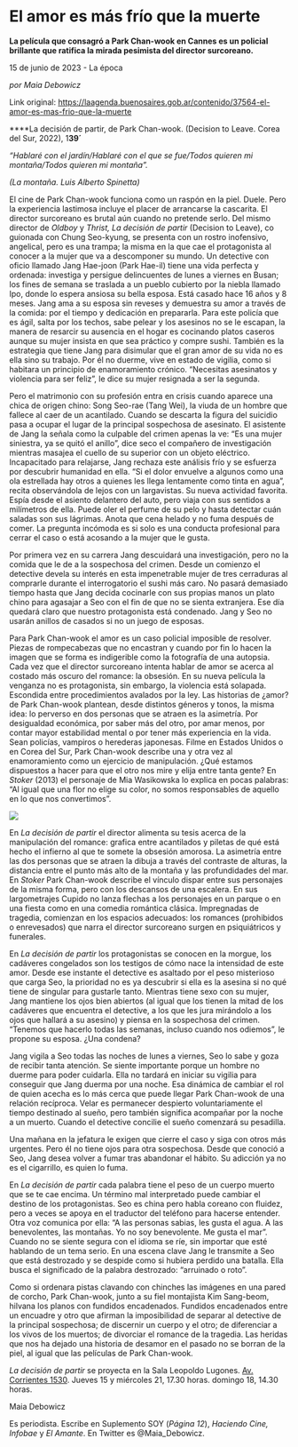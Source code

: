 # El amor es más frío que la muerte

**La película que consagró a Park Chan-wook en Cannes es un policial brillante que ratifica la mirada pesimista del director surcoreano.**

15 de junio de 2023 - La época

_por Maia Debowicz_

Link original: https://laagenda.buenosaires.gob.ar/contenido/37564-el-amor-es-mas-frio-que-la-muerte



****La decisión de partir, de Park Chan-wook. (Decision to Leave. Corea del Sur, 2022), 1**39´**




*“Hablaré con el jardín/Hablaré con el que se fue/Todos quieren mi montaña/Todos quieren mi montaña”.*




*(La montaña. Luis Alberto Spinetta)*




El cine de Park Chan-wook funciona como un raspón en la piel. Duele. Pero la experiencia lastimosa incluye el placer de arrancarse la cascarita. El director surcoreano es brutal aún cuando no pretende serlo. Del mismo director de *Oldboy* y *Thrist, La decisión de partir* (Decision to Leave), co guionada con Chung Seo-kyung, se presenta con un rostro inofensivo, angelical, pero es una trampa; la misma en la que cae el protagonista al conocer a la mujer que va a descomponer su mundo. Un detective con oficio llamado Jang Hae-joon (Park Hae-il) tiene una vida perfecta y ordenada: investiga y persigue delincuentes de lunes a viernes en Busan; los fines de semana se traslada a un pueblo cubierto por la niebla llamado Ipo, donde lo espera ansiosa su bella esposa. Está casado hace 16 años y 8 meses. Jang ama a su esposa sin reveses y demuestra su amor a través de la comida: por el tiempo y dedicación en prepararla. Para este policía que es ágil, salta por los techos, sabe pelear y los asesinos no se le escapan, la manera de resarcir su ausencia en el hogar es cocinando platos caseros aunque su mujer insista en que sea práctico y compre sushi. También es la estrategia que tiene Jang para disimular que el gran amor de su vida no es ella sino su trabajo. Por él no duerme, vive en estado de vigilia, como si habitara un principio de enamoramiento crónico. “Necesitas asesinatos y violencia para ser feliz”, le dice su mujer resignada a ser la segunda.




Pero el matrimonio con su profesión entra en crisis cuando aparece una chica de origen chino: Song Seo-rae (Tang Wei), la viuda de un hombre que fallece al caer de un acantilado. Cuando se descarta la figura del suicidio pasa a ocupar el lugar de la principal sospechosa de asesinato. El asistente de Jang la señala como la culpable del crimen apenas la ve: “Es una mujer siniestra, ya se quitó el anillo”, dice seco el compañero de investigación mientras masajea el cuello de su superior con un objeto eléctrico. Incapacitado para relajarse, Jang rechaza este análisis frío y se esfuerza por descubrir humanidad en ella. “Si el dolor envuelve a algunos como una ola estrellada hay otros a quienes les llega lentamente como tinta en agua”, recita observándola de lejos con un largavistas. Su nueva actividad favorita. Espía desde el asiento delantero del auto, pero viaja con sus sentidos a milímetros de ella. Puede oler el perfume de su pelo y hasta detectar cuán saladas son sus lágrimas. Anota que cena helado y no fuma después de comer. La pregunta incómoda es si solo es una conducta profesional para cerrar el caso o está acosando a la mujer que le gusta.




Por primera vez en su carrera Jang descuidará una investigación, pero no la comida que le de a la sospechosa del crimen. Desde un comienzo el detective devela su interés en esta impenetrable mujer de tres cerraduras al comprarle durante el interrogatorio el sushi más caro. No pasará demasiado tiempo hasta que Jang decida cocinarle con sus propias manos un plato chino para agasajar a Seo con el fin de que no se sienta extranjera. Ese día quedará claro que nuestro protagonista está condenado. Jang y Seo no usarán anillos de casados si no un juego de esposas.




Para Park Chan-wook el amor es un caso policial imposible de resolver. Piezas de rompecabezas que no encastran y cuando por fin lo hacen la imagen que se forma es indigerible como la fotografía de una autopsia. Cada vez que el director surcoreano intenta hablar de amor se acerca al costado más oscuro del romance: la obsesión. En su nueva película la venganza no es protagonista, sin embargo, la violencia está solapada. Escondida entre procedimientos avalados por la ley. Las historias de ¿amor? de Park Chan-wook plantean, desde distintos géneros y tonos, la misma idea: lo perverso en dos personas que se atraen es la asimetría. Por desigualdad económica, por saber más del otro, por amar menos, por contar mayor estabilidad mental o por tener más experiencia en la vida. Sean policías, vampiros o herederas japonesas. Filme en Estados Unidos o en Corea del Sur, Park Chan-wook describe una y otra vez al enamoramiento como un ejercicio de manipulación. ¿Qué estamos dispuestos a hacer para que el otro nos mire y elija entre tanta gente? En *Stoker* (2013) el personaje de Mia Wasikowska lo explica en pocas palabras: “Al igual que una flor no elige su color, no somos responsables de aquello en lo que nos convertimos”.




![](https://cdn.feater.me/files/images/1289447/a4ce0b85-8547-4500-ac88-07b724da429f.jpg)




En *La decisión de partir* el director alimenta su tesis acerca de la manipulación del romance: grafica entre acantilados y piletas de qué está hecho el infierno al que te somete la obsesión amorosa. La asimetría entre las dos personas que se atraen la dibuja a través del contraste de alturas, la distancia entre el punto más alto de la montaña y las profundidades del mar. En *Stoker* Park Chan-wook describe el vínculo dispar entre sus personajes de la misma forma, pero con los descansos de una escalera. En sus largometrajes Cupido no lanza flechas a los personajes en un parque o en una fiesta como en una comedia romántica clásica. Impregnadas de tragedia, comienzan en los espacios adecuados: los romances (prohibidos o enrevesados) que narra el director surcoreano surgen en psiquiátricos y funerales.




En *La decisión de partir* los protagonistas se conocen en la morgue, los cadáveres congelados son los testigos de cómo nace la intensidad de este amor. Desde ese instante el detective es asaltado por el peso misterioso que carga Seo, la prioridad no es ya descubrir si ella es la asesina si no qué tiene de singular para gustarle tanto. Mientras tiene sexo con su mujer, Jang mantiene los ojos bien abiertos (al igual que los tienen la mitad de los cadáveres que encuentra el detective, a los que les jura mirándolo a los ojos que hallará a su asesino) y piensa en la sospechosa del crimen. “Tenemos que hacerlo todas las semanas, incluso cuando nos odiemos”, le propone su esposa. ¿Una condena?




Jang vigila a Seo todas las noches de lunes a viernes, Seo lo sabe y goza de recibir tanta atención. Se siente importante porque un hombre no duerme para poder cuidarla. Ella no tardará en iniciar su vigilia para conseguir que Jang duerma por una noche. Esa dinámica de cambiar el rol de quien acecha es lo más cerca que puede llegar Park Chan-wook de una relación recíproca. Velar es permanecer despierto voluntariamente el tiempo destinado al sueño, pero también significa acompañar por la noche a un muerto. Cuando el detective concilie el sueño comenzará su pesadilla.




Una mañana en la jefatura le exigen que cierre el caso y siga con otros más urgentes. Pero él no tiene ojos para otra sospechosa. Desde que conoció a Seo, Jang desea volver a fumar tras abandonar el hábito. Su adicción ya no es el cigarrillo, es quien lo fuma.




En *La decisión de partir* cada palabra tiene el peso de un cuerpo muerto que se te cae encima. Un término mal interpretado puede cambiar el destino de los protagonistas. Seo es china pero habla coreano con fluidez, pero a veces se apoya en el traductor del teléfono para hacerse entender. Otra voz comunica por ella: “A las personas sabias, les gusta el agua. A las benevolentes, las montañas. Yo no soy benevolente. Me gusta el mar”. Cuando no se siente segura con el idioma se ríe, sin importar que esté hablando de un tema serio. En una escena clave Jang le transmite a Seo que está destrozado y se despide como si hubiera perdido una batalla. Ella busca el significado de la palabra destrozado: “arruinado o roto”.




Como si ordenara pistas clavando con chinches las imágenes en una pared de corcho, Park Chan-wook, junto a su fiel montajista Kim Sang-beom, hilvana los planos con fundidos encadenados. Fundidos encadenados entre un encuadre y otro que afirman la imposibilidad de separar al detective de la principal sospechosa; de discernir un cuerpo y el otro; de diferenciar a los vivos de los muertos; de divorciar el romance de la tragedia. Las heridas que nos ha dejado una historia de desamor en el pasado no se borran de la piel, al igual que las películas de Park Chan-wook.




*La decisión de partir* se proyecta en la Sala Leopoldo Lugones. [Av. Corrientes 1530](https://www.google.com.ar/maps/place/Teatro+San+Mart%C3%ADn/@-34.6042956,-58.3906297,17z/data=!3m1!4b1!4m5!3m4!1s0x95bccac6a922a527:0x2f71173a6587ce2!8m2!3d-34.60427!4d-58.3884447). Jueves 15 y miércoles 21, 17.30 horas. domingo 18, 14.30 horas.




Maia Debowicz




Es periodista. Escribe en Suplemento SOY (*Página 12*), *Haciendo* *Cine, Infobae* y *El Amante*. En Twitter es @Maia\_Debowicz.



